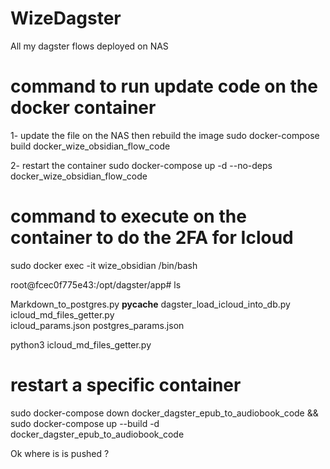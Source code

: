 # WizeDagster
 All my dagster flows deployed on NAS

 # command to run update code on the docker container 
 1- update the file on the NAS then rebuild the image
 sudo docker-compose build docker_wize_obsidian_flow_code

 2- restart the container 
 sudo docker-compose up -d --no-deps docker_wize_obsidian_flow_code


# command to execute on the container to do the 2FA for Icloud

sudo docker exec -it wize_obsidian /bin/bash

root@fcec0f775e43:/opt/dagster/app# ls

Markdown_to_postgres.py  __pycache__  dagster_load_icloud_into_db.py  icloud_md_files_getter.py  
icloud_params.json  postgres_params.json

python3 icloud_md_files_getter.py 


# restart a specific container 

sudo docker-compose down docker_dagster_epub_to_audiobook_code && sudo docker-compose up --build -d docker_dagster_epub_to_audiobook_code

Ok where is is pushed ?       